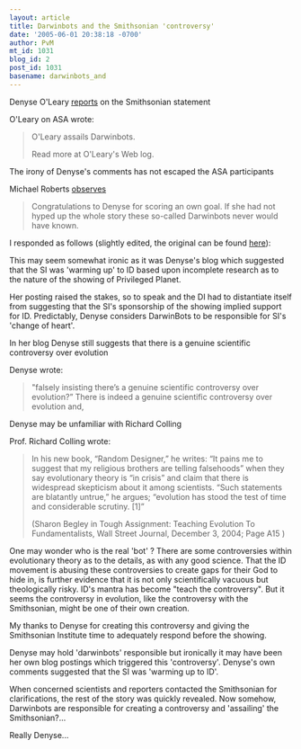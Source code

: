 ```yaml
---
layout: article
title: Darwinbots and the Smithsonian 'controversy'
date: '2005-06-01 20:38:18 -0700'
author: PvM
mt_id: 1031
blog_id: 2
post_id: 1031
basename: darwinbots_and
---
```

Denyse O'Leary [reports](http://post-darwinist.blogspot.com/2005_06_01_post-darwinist_archive.html) on the Smithsonian statement

O&apos;Leary on ASA wrote:

> O'Leary assails Darwinbots. 
> 
> Read more at O'Leary's Web log.

The irony of Denyse's comments has not escaped the ASA participants

Michael Roberts [observes](http://www.calvin.edu/archive/asa/200506/0006.html)

> Congratulations to Denyse for scoring an own goal. If she had not hyped up the whole story these so-called Darwinbots never would have known.

I responded as follows (slightly edited, the original can be found [here](http://www.calvin.edu/archive/asa/200506/0004.html)):

This may seem somewhat ironic as it was Denyse's blog which suggested that the SI was 'warming up' to ID based upon incomplete research as to the nature of the showing of Privileged Planet. 

Her posting raised the stakes, so to speak and the DI had to distantiate itself from suggesting that the SI's sponsorship of the showing implied support for
ID. Predictably, Denyse considers DarwinBots to be responsible for SI's 'change of heart'. 

In her blog Denyse still suggests that there is a genuine scientific controversy over evolution

Denyse wrote:

> "falsely insisting there’s a genuine scientific controversy over evolution?” There is indeed a genuine scientific controversy over evolution and,

Denyse may be unfamiliar with Richard Colling

Prof. Richard Colling  wrote:

> In his new book, “Random Designer,” he writes: “It pains me to suggest that my religious brothers are telling falsehoods” when they say evolutionary theory
> is “in crisis” and claim that there is widespread skepticism about it among scientists. “Such statements are blatantly untrue,” he argues; “evolution has stood the test of time and considerable scrutiny. \[1\]”
> 
> (Sharon Begley in Tough Assignment: Teaching Evolution To Fundamentalists, Wall Street Journal, December 3, 2004; Page A15 )

One may wonder who is the real 'bot' ? There are some controversies within evolutionary theory as to the details, as with any good science. That the ID movement is abusing these controversies to create gaps for their God to hide in, is further evidence that it is not only scientifically vacuous but theologically
risky. ID's mantra has become "teach the controversy". But it seems the controversy in evolution, like the controversy with the Smithsonian, might be one of their own creation.

My thanks to Denyse for creating this controversy and giving the Smithsonian Institute time to adequately respond before the showing.

Denyse may hold 'darwinbots' responsible but ironically it may have been her own blog postings which triggered this 'controversy'. Denyse's own comments suggested that the SI was 'warming up to ID'.

When concerned scientists and reporters contacted the Smithsonian for clarifications, the rest of the story was quickly revealed. Now somehow, Darwinbots are responsible for creating a controversy and 'assailing'
the Smithsonian?... 

Really Denyse...
